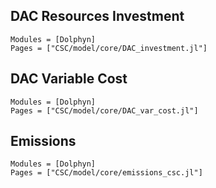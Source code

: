 ## DAC Resources Investment
```@autodocs
Modules = [Dolphyn]
Pages = ["CSC/model/core/DAC_investment.jl"]
```

## DAC Variable Cost
```@autodocs
Modules = [Dolphyn]
Pages = ["CSC/model/core/DAC_var_cost.jl"]
```

## Emissions
```@autodocs
Modules = [Dolphyn]
Pages = ["CSC/model/core/emissions_csc.jl"]
```